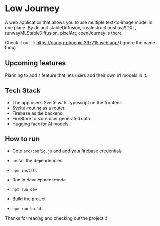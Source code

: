 # Low Journey 

A web application that allows you to use multiple text-to-image model in one place.
By default stableDiffusion, ikeaInstructionsLoraSDXL, runwayMLStableDiffusion, pixelArt, openJourney is there. 

Check it out -> https://daring-phoenix-397715.web.app/ (Ignore the name thou) 

## Upcoming features

Planning to add a feature that lets users add their own ml models in it.

## Tech Stack 

* The app usees Svelte with Typescript on the frontend.
* Svelte-routing as a router.
* Firebase as the backend.
* FireStore to store user generated data.
* Hugging face for AI models.

## How to run

* Goto `src/config.js` and add your firebase credentials
* Install the dependencies
* `npm install`
* Run in development mode
* `npm run dev`

* Build the project
* `npm run build`

Thanks for reading and checking out the project :)
